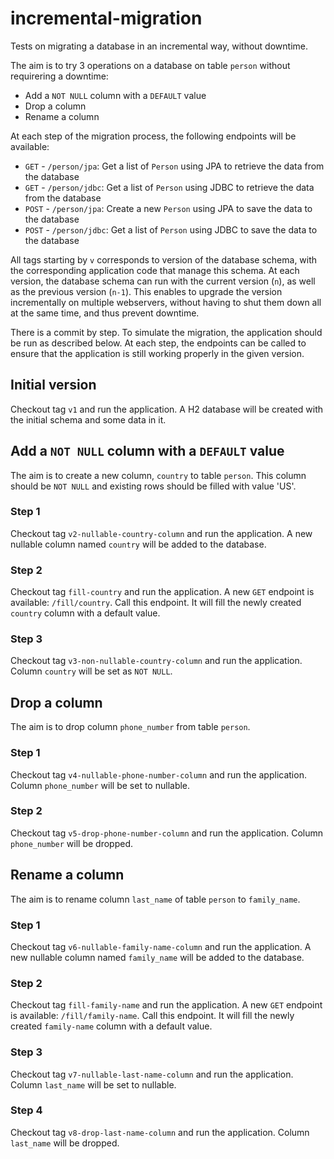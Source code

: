# incremental-migration
Tests on migrating a database in an incremental way, without downtime.

The aim is to try 3 operations on a database on table `person` without requirering a downtime:
* Add a `NOT NULL` column with a `DEFAULT` value
* Drop a column
* Rename a column

At each step of the migration process, the following endpoints will be available:
* `GET` - `/person/jpa`: Get a list of `Person` using JPA to retrieve the data from the database
* `GET` - `/person/jdbc`: Get a list of `Person` using JDBC to retrieve the data from the database
* `POST` - `/person/jpa`: Create a new `Person` using JPA to save the data to the database
* `POST` - `/person/jdbc`: Get a list of `Person` using JDBC to save the data to the database

All tags starting by `v` corresponds to version of the database schema, with the corresponding application code that manage this schema. At each version, the database schema can run with the current version (`n`), as well as the previous version (`n-1`). This enables to upgrade the version incrementally on multiple webservers, without having to shut them down all at the same time, and thus prevent downtime.

There is a commit by step. To simulate the migration, the application should be run as described below. At each step, the endpoints can be called to ensure that the application is still working properly in the given version.

## Initial version
Checkout tag `v1` and run the application. A H2 database will be created with the initial schema and some data in it.

## Add a `NOT NULL` column with a `DEFAULT` value
The aim is to create a new column, `country` to table `person`. This column should be `NOT NULL` and existing rows should be filled with value 'US'.

### Step 1
Checkout tag `v2-nullable-country-column` and run the application. A new nullable column named `country` will be added to the database.

### Step 2
Checkout tag `fill-country` and run the application.
A new `GET` endpoint is available: `/fill/country`. Call this endpoint. It will fill the newly created `country` column with a default value.

### Step 3
Checkout tag `v3-non-nullable-country-column` and run the application. Column `country` will be set as `NOT NULL`.

## Drop a column
The aim is to drop column `phone_number` from table `person`.
### Step 1
Checkout tag `v4-nullable-phone-number-column` and run the application. Column `phone_number` will be set to nullable.

### Step 2
Checkout tag `v5-drop-phone-number-column` and run the application. Column `phone_number` will be dropped.

## Rename a column
The aim is to rename column `last_name` of table `person` to `family_name`.
### Step 1
Checkout tag `v6-nullable-family-name-column` and run the application. A new nullable column named `family_name` will be added to the database.

### Step 2
Checkout tag `fill-family-name` and run the application.
A new `GET` endpoint is available: `/fill/family-name`. Call this endpoint. It will fill the newly created `family-name` column with a default value.

### Step 3
Checkout tag `v7-nullable-last-name-column` and run the application. Column `last_name` will be set to nullable.

### Step 4
Checkout tag `v8-drop-last-name-column` and run the application. Column `last_name` will be dropped.
